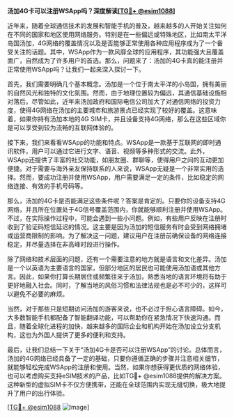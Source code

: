 **汤加4G卡可以注册WSApp吗？深度解读[[TG💪+ @esim1088](https://t.me/s/esim1088)]**

近年来，随着全球通信技术的发展和智能手机的普及，越来越多的人开始关注如何在不同的国家和地区使用网络服务。特别是在一些偏远或特殊地区，比如南太平洋岛国汤加，4G网络的覆盖情况以及是否能够正常使用各种应用程序成为了一个备受关注的话题。其中，WSApp作为一款风靡全球的应用程序，其功能强大且覆盖面广，自然成为了许多用户的首选。那么，问题来了：汤加的4G卡真的能注册并正常使用WSApp吗？让我们一起来深入探讨一下。

首先，我们需要明确几个基本概念。汤加是一个位于南太平洋的小岛国，拥有美丽的自然风光和独特的文化氛围。然而，由于地理位置较为偏远，其通信基础设施相对落后。尽管如此，近年来汤加政府和国际电信公司加大了对通信网络的投资力度，使得4G网络在汤加的主要城市和旅游景点已经实现了较好的覆盖。这意味着，如果你持有汤加本地的4G SIM卡，并且设备支持4G网络，那么在这些区域你是可以享受到较为流畅的互联网体验的。

接下来，我们来看看WSApp的功能和特点。WSApp是一款基于互联网的即时通讯软件，用户可以通过它进行文字、语音、视频等多种形式的交流。此外，WSApp还提供了丰富的社交功能，如朋友圈、群聊等，使得用户之间的互动更加便捷。对于需要与海外亲友保持联系的人来说，WSApp无疑是一个非常实用的选择。然而，要成功注册并使用WSApp，用户需要满足一定的条件，比如稳定的网络连接、有效的手机号码等。

那么，汤加的4G卡是否能满足这些条件呢？答案是肯定的。只要你的设备支持4G网络，并且所在位置处于4G信号覆盖范围内，你就能够顺利注册并使用WSApp。不过，在实际操作过程中，可能会遇到一些小问题。例如，有些用户反映在注册时收到了验证码短信延迟的情况。这主要是因为汤加的短信服务有时会受到网络拥堵或运营商限制的影响。为了解决这一问题，建议用户在注册前确保设备的网络连接稳定，并尽量选择在非高峰时段进行操作。

除了网络和技术层面的问题，还有一个需要注意的地方就是语言和文化差异。汤加是一个以英语为主要语言的国家，但部分地区的居民也可能使用汤加语或其他方言。因此，如果你打算长期居住或频繁往来于汤加，熟悉当地的语言环境将有助于更好地融入社会。同时，了解当地的风俗习惯和法律法规也是必不可少的，这样可以避免不必要的麻烦。

当然，对于那些只是短期访问汤加的游客来说，也不必过于担心语言障碍。如今，大多数智能手机都配备了智能翻译功能，可以帮助你在紧急情况下快速沟通。而且，随着全球化进程的加快，越来越多的国际企业和机构开始在汤加设立分支机构，这也为外国人提供了更多的便利和支持。

最后，让我们总结一下关于“汤加4G卡是否可以注册WSApp”的讨论。总体而言，汤加的4G网络已经具备了一定的基础，只要你遵循正确的步骤并注意相关细节，就能够轻松完成WSApp的注册和使用。当然，如果你想获得更优质的网络体验，也可以考虑购买支持eSIM技术的产品，比如TG💪+ @esim1088提供的解决方案。这种新型的虚拟SIM卡不仅方便携带，还能在全球范围内实现无缝切换，极大地提升了用户的出行体验。

[[TG💪+ @esim1088](https://t.me/s/esim1088) ![Image](https://i.postimg.cc/4NQfJmqS/Snipaste-2025-05-13-00-14-12.png)]